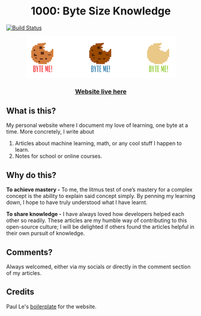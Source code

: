 <h1 align="center">1000: Byte Size Knowledge </h1>

[![Build Status](https://travis-ci.org/larrylawl/larrylawl.github.io.svg?branch=master)](https://travis-ci.org/larrylawl/larrylawl.github.io)

<div align="center">
  <img src="/assets/img/byte.png" width="400"/>
  <h3>
      <a href="https://larrylawl.github.io/">Website live here</a>
  </h3>
</div>


## What is this?

My personal website where I document my love of learning, one byte at a time. More concretely, I write about 
1. Articles about machine learning, math, or any cool stuff I happen to learn.
2. Notes for school or online courses.

## Why do this?
**To achieve mastery -** To me, the litmus test of one’s mastery for a complex concept is the ability to explain said concept simply. By penning my learning down, I hope to have truly understood what I have learnt.

**To share knowledge -** I have always loved how developers helped each other so readily. These articles are my humble way of contributing to this open-source culture; I will be delighted if others found the articles helpful in their own pursuit of knowledge.

## Comments?
Always welcomed, either via my socials or directly in the comment section of my articles.

## Credits
Paul Le's [boilerplate](https://github.com/LeNPaul/Lagrange) for the website.
